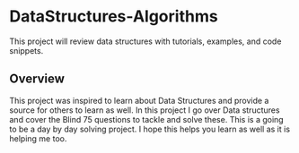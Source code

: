 # DataStructures-Algorithms
This project will review data structures with tutorials, examples, and code snippets. 


## Overview

This project was inspired to learn about Data Structures and provide a source for others to learn as well. In this project I go over 
Data structures and cover the Blind 75 questions to tackle and solve these. This is a going to be a day by day solving project. I hope
this helps you learn as well as it is helping me too. 
